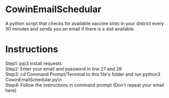 # CowinEmailSchedular
A python script that checks for available vaccine slots in your district every 30 minutes and sends you an email if there is a slot available.
# Instructions
Step1: pip3 install requests
<br />
Step2: Enter your email and password in line 27 and 28
<br />
Step3: cd Command Prompt/Terminal to this file's folder and run python3 CowinEmailSchedular.py\n
<br />
Step4: Follow the instructions in command prompt (Don't repeat your email here)
